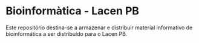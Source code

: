 # Bioinformàtica - Lacen PB

Este repositório destina-se a armazenar e distribuir material informativo de bioinformática a ser distribuído para o Lacen PB.
